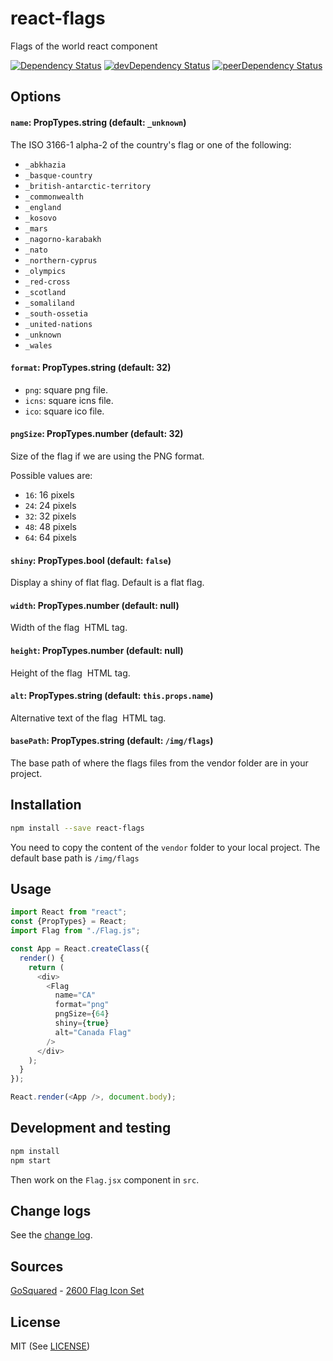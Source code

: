 # react-flags

Flags of the world react component

[![Dependency Status][deps-badge]][deps]
[![devDependency Status][dev-deps-badge]][dev-deps]
[![peerDependency Status][peer-deps-badge]][peer-deps]

## Options

#### `name`: PropTypes.string (default: `_unknown`)

The ISO 3166-1 alpha-2 of the country's flag or one of the following:
  - `_abkhazia`
  - `_basque-country`
  - `_british-antarctic-territory`
  - `_commonwealth`
  - `_england`
  - `_kosovo`
  - `_mars`
  - `_nagorno-karabakh`
  - `_nato`
  - `_northern-cyprus`
  - `_olympics`
  - `_red-cross`
  - `_scotland`
  - `_somaliland`
  - `_south-ossetia`
  - `_united-nations`
  - `_unknown`
  - `_wales`

#### `format`: PropTypes.string (default: 32)

  - `png`: square png file.
  - `icns`: square icns file.
  - `ico`: square ico file.

#### `pngSize`: PropTypes.number (default: 32)

Size of the flag if we are using the PNG format.

Possible values are:
  - `16`: 16 pixels
  - `24`: 24 pixels
  - `32`: 32 pixels
  - `48`: 48 pixels
  - `64`: 64 pixels

#### `shiny`: PropTypes.bool (default: `false`)

Display a shiny of flat flag. Default is a flat flag.

#### `width`: PropTypes.number (default: null)

Width of the flag <img> HTML tag.

#### `height`: PropTypes.number (default: null)

Height of the flag <img> HTML tag.

#### `alt`: PropTypes.string (default: `this.props.name`)

Alternative text of the flag <img> HTML tag.

#### `basePath`: PropTypes.string (default: `/img/flags`)

The base path of where the flags files from the vendor folder are in your project.

## Installation

```bash
npm install --save react-flags
```
You need to copy the content of the `vendor` folder to your local project. The default base path is `/img/flags`

## Usage
```js
import React from "react";
const {PropTypes} = React;
import Flag from "./Flag.js";

const App = React.createClass({
  render() {
    return (
      <div>
        <Flag
          name="CA"
          format="png"
          pngSize={64}
          shiny={true}
          alt="Canada Flag"
        />
      </div>
    );
  }
});

React.render(<App />, document.body);

```


## Development and testing

```bash
npm install
npm start
```

Then work on the `Flag.jsx` component in `src`.

## Change logs
See the [change log](https://github.com/wiredmax/react-flags/blob/master/CHANGELOG.md).

## Sources
[GoSquared](https://www.gosquared.com) - [2600 Flag Icon Set](https://www.gosquared.com/resources/flag-icons/)

## License
MIT (See [LICENSE](https://github.com/wiredmax/react-flags/blob/master/LICENSE))

[deps-badge]: https://david-dm.org/wiredmax/react-flags.svg
[deps]: https://david-dm.org/wiredmax/react-flags

[dev-deps-badge]: https://david-dm.org/wiredmax/react-flags/dev-status.svg
[dev-deps]: https://david-dm.org/wiredmax/react-flags#info=devDependencies

[peer-deps-badge]: https://david-dm.org/wiredmax/react-flags/peer-status.svg
[peer-deps]: https://david-dm.org/wiredmax/react-flags#info=peerDependencies

